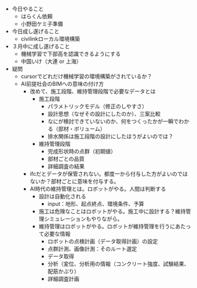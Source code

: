  - 今日やること
	 - はらくん依頼
	 - 小野田ケミ子準備
 - 今日成し遂げること
	 - civilinkローカル環境構築
 - ３月中に成し遂げること
	 - 機械学習で下部高を認識できるようにする
	- 中国いけ（大連 or 上海）
- 疑問
	- cursorでどれだけ機械学習の環境構築がされているか？
	- AI前提社会のBIMへの意味の付け方
		- 改めて、施工段階、維持管理段階で必要なデータとは
			- 施工段階
				- パラメトリックモデル（修正のしやすさ）
				- 設計思想（なぜその設計にしたのか）、三案比較
				- なにが検討できていないのか、何をつくったかが一瞬でわかる（部材・ボリューム）
				- 排水関係は施工段階の設計にしたほうがよいのでは？
			- 維持管理段階
				- 完成形状時の点群（初期値）
				- 部材ごとの品質
				- 詳細調査の結果
		- ifcだとデータが保管されない。都度一から付与した方がよいのではないか？部材ごとに意味を付与する。
		- AI時代の維持管理とは。ロボットがやる。人間は判断する
			- 設計は自動化される
				- input：地形、起点終点、環境条件、予算
			- 施工は危険なことはロボットがやる。施工中に設計する？維持管理シミュレーションもやりながら。
			- 維持管理はロボットがやる。ロボットが維持管理を行うにあたって必要な情報
				- ロボットの点検計画（データ取得計画）の設定
				- 点群計測、画像計測：そのルート選定
				- データ取得
				- 分析（変位、分析用の情報（コンクリート強度、試験結果、配筋かぶり）
				- 詳細調査計画